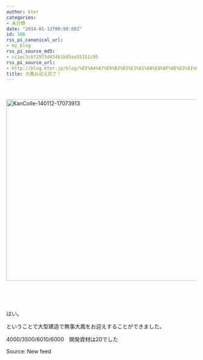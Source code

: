 ```yaml
---
author: kter
categories:
- 未分類
date: "2014-01-13T00:00:00Z"
id: 106
rss_pi_canonical_url:
- my_blog
rss_pi_source_md5:
- cc1ec3c6f2975d434b1b85aa55151c95
rss_pi_source_url:
- http://blog.kter.jp/blog/%E5%A4%A7%E9%B3%B3%E3%81%8A%E8%BF%8E%E3%81%88%E5%AE%8C%E4%BA%86/
title: 大鳳お迎え完了！
---
```

&nbsp;

[<img class="alignnone size-full wp-image-88" alt="KanColle-140112-17073913" src="http:&#047;&#047;img.kter.jp&#047;wp-content&#047;uploads&#047;2014&#047;01&#047;KanColle-140112-17073913.png" width="800" height="480" />](http:&#047;&#047;img.kter.jp&#047;wp-content&#047;uploads&#047;2014&#047;01&#047;KanColle-140112-17073913.png)

&nbsp;

&nbsp;

はい。

ということで大型建造で無事大鳳をお迎えすることができました。

4000&#047;3500&#047;6010&#047;6000　開発資材は20でした

Source: New feed